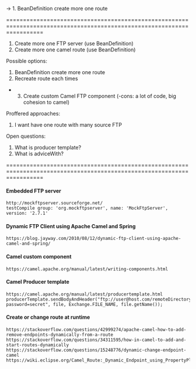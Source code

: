 -> 1. BeanDefinition create more one route

=======================================================================================================================
1. Create more one FTP server (use BeanDefinition)
2. Create more one camel route (use BeanDefinition) 

Possible options:
1. BeanDefinition create more one route 
2. Recreate route each times
- 3. Create custom Camel FTP component (-cons: a lot of code, big cohesion to camel)

Proffered approaches:
1. I want have one route with many source FTP

Open questions:
1. What is producer template?
2. What is adviceWith?
 
=======================================================================================================================

#### Embedded FTP server
    
    http://mockftpserver.sourceforge.net/
    testCompile group: 'org.mockftpserver', name: 'MockFtpServer', version: '2.7.1'

#### Dynamic FTP Client using Apache Camel and Spring

    https://blog.jayway.com/2010/08/12/dynamic-ftp-client-using-apache-camel-and-spring/

#### Camel custom component
    
    https://camel.apache.org/manual/latest/writing-components.html

#### Camel Producer template
    
    https://camel.apache.org/manual/latest/producertemplate.html
    producerTemplate.sendBodyAndHeader("ftp://user@host.com/remoteDirectory?password=secret", file, Exchange.FILE_NAME, file.getName());

#### Create or change route at runtime
    
    https://stackoverflow.com/questions/42999274/apache-camel-how-to-add-remove-endpoints-dynamically-from-a-route
    https://stackoverflow.com/questions/34311595/how-in-camel-to-add-and-start-routes-dynamically
    https://stackoverflow.com/questions/15248776/dynamic-change-endpoint-camel
    https://wiki.eclipse.org/Camel_Route:_Dynamic_Endpoint_using_PropertyPlaceholder
    
    